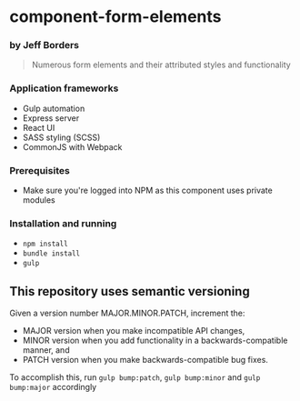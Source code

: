 # component-form-elements
### by Jeff Borders

> Numerous form elements and their attributed styles and functionality

### Application frameworks

* Gulp automation
* Express server
* React UI
* SASS styling (SCSS)
* CommonJS with Webpack

### Prerequisites

* Make sure you're logged into NPM as this component uses private modules

### Installation and running

* `npm install`
* `bundle install`
* `gulp`

## This repository uses semantic versioning

Given a version number MAJOR.MINOR.PATCH, increment the:
* MAJOR version when you make incompatible API changes,
* MINOR version when you add functionality in a backwards-compatible manner, and
* PATCH version when you make backwards-compatible bug fixes.

To accomplish this, run `gulp bump:patch`, `gulp bump:minor` and `gulp bump:major` accordingly